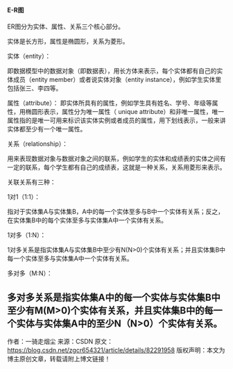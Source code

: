 #### E-R图



ER图分为实体、属性、关系三个核心部分。

实体是长方形，属性是椭圆形，关系为菱形。

实体（entity）：

即数据模型中的数据对象（即数据表），用长方体来表示，每个实体都有自己的实体成员（entity member）或者说实体对象（entity instance），例如学生实体里包括张三、李四等。

属性（attribute）：
即实体所具有的属性，例如学生具有姓名、学号、年级等属性，用椭圆形表示，属性分为唯一属性（ unique attribute）和非唯一属性，唯一属性指的是唯一可用来标识该实体实例或者成员的属性，用下划线表示，一般来讲实体都至少有一个唯一属性。

关系（relationship）：

用来表现数据对象与数据对象之间的联系，例如学生的实体和成绩表的实体之间有一定的联系，每个学生都有自己的成绩表，这就是一种关系，关系用菱形来表示。

关联关系有三种：

1对1（1:1）：

指对于实体集A与实体集B，A中的每一个实体至多与B中一个实体有关系；反之，在实体集B中的每个实体至多与实体集A中一个实体有关系。

1对多（1:N）：

1对多关系是指实体集A与实体集B中至少有N(N>0)个实体有关系；并且实体集B中每一个实体至多与实体集A中一个实体有关系。

多对多（M:N）：

多对多关系是指实体集A中的每一个实体与实体集B中至少有M(M>0)个实体有关系，并且实体集B中的每一个实体与实体集A中的至少N（N>0）个实体有关系。
--------------------- 
作者：一骑走烟尘 
来源：CSDN 
原文：https://blog.csdn.net/zgcr654321/article/details/82291958 
版权声明：本文为博主原创文章，转载请附上博文链接！
